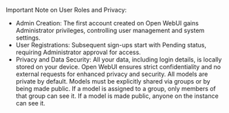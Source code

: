 Important Note on User Roles and Privacy:

- Admin Creation: The first account created on Open WebUI gains Administrator privileges, controlling user management and system settings.
- User Registrations: Subsequent sign-ups start with Pending status, requiring Administrator approval for access.
- Privacy and Data Security: All your data, including login details, is locally stored on your device. Open WebUI ensures strict confidentiality and no external requests for enhanced privacy and security.
    All models are private by default. Models must be explicitly shared via groups or by being made public. If a model is assigned to a group, only members of that group can see it. If a model is made public, anyone on the instance can see it.
